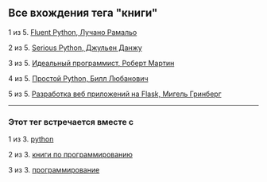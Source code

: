 ## Все вхождения тега "книги"

1 из 5. [Fluent Python, Лучано Рамальо](./2020-07-12_fluent_python.md)

2 из 5. [Serious Python, Джульен Данжу](./2020-07-12_serious_python.md)

3 из 5. [Идеальный программист, Роберт Мартин](./2020-07-17_idealniy_programmist_martin.md)

4 из 5. [Простой Python, Билл Любанович](./2020-07-12_introducing_python.md)

5 из 5. [Разработка веб приложений на Flask, Мигель Гринберг](./2020-07-12_web_prilozhenia_flask.md)

---

### Этот тег встречается вместе с

1 из 3. [python](./meta_python.md)

2 из 3. [книги по программированию](./meta_knigi_po_programmirovaniy.md)

3 из 3. [программирование](./meta_programmirovanie.md)

